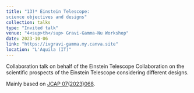 ```yaml
---
title: "13)* Einstein Telescope: 
science objectives and designs"
collection: talks
type: "Invited talk"
venue: "4<sup>th</sup> Gravi-Gamma-Nu Workshop"
date: 2023-10-06
link: "https://ivgravi-gamma.my.canva.site"
location: "L'Aquila (IT)"
---
```


Collaboration talk on behalf of the Einstein Telescope Collaboration on the scientific prospects of the Einstein Telescope considering different designs.

Mainly based on <a href="https://doi.org/10.1088/1475-7516/2023/07/068" target="_blank" rel="noopener">JCAP 07(2023)068</a>.
